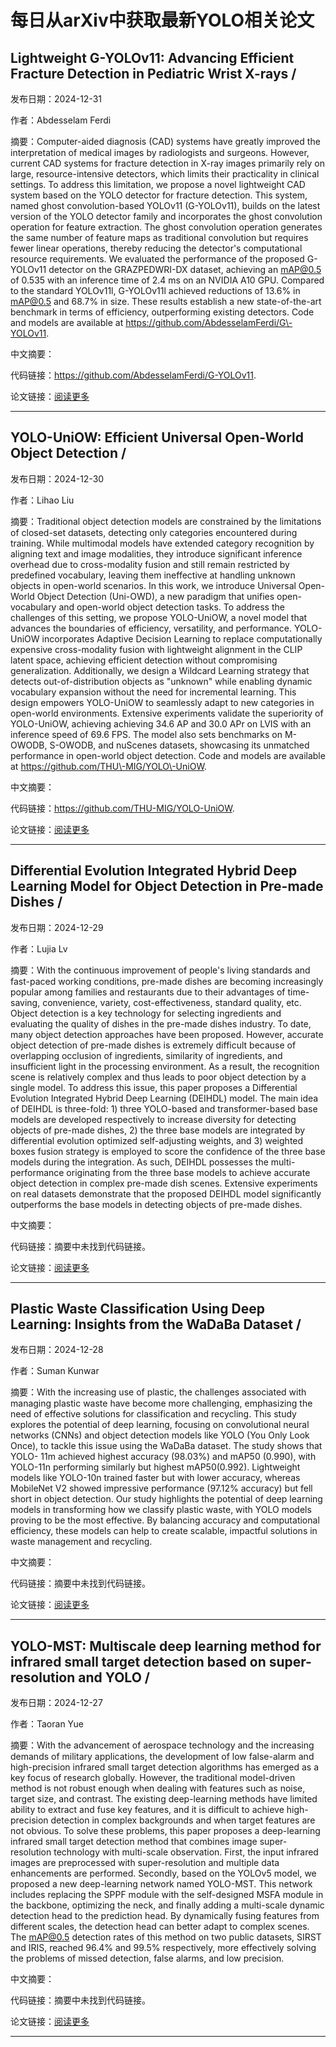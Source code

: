 # 每日从arXiv中获取最新YOLO相关论文


## Lightweight G\-YOLOv11: Advancing Efficient Fracture Detection in Pediatric Wrist X\-rays / 

发布日期：2024-12-31

作者：Abdesselam Ferdi

摘要：Computer\-aided diagnosis \(CAD\) systems have greatly improved the interpretation of medical images by radiologists and surgeons. However, current CAD systems for fracture detection in X\-ray images primarily rely on large, resource\-intensive detectors, which limits their practicality in clinical settings. To address this limitation, we propose a novel lightweight CAD system based on the YOLO detector for fracture detection. This system, named ghost convolution\-based YOLOv11 \(G\-YOLOv11\), builds on the latest version of the YOLO detector family and incorporates the ghost convolution operation for feature extraction. The ghost convolution operation generates the same number of feature maps as traditional convolution but requires fewer linear operations, thereby reducing the detector's computational resource requirements. We evaluated the performance of the proposed G\-YOLOv11 detector on the GRAZPEDWRI\-DX dataset, achieving an mAP@0.5 of 0.535 with an inference time of 2.4 ms on an NVIDIA A10 GPU. Compared to the standard YOLOv11l, G\-YOLOv11l achieved reductions of 13.6% in mAP@0.5 and 68.7% in size. These results establish a new state\-of\-the\-art benchmark in terms of efficiency, outperforming existing detectors. Code and models are available at https://github.com/AbdesselamFerdi/G\-YOLOv11.

中文摘要：


代码链接：https://github.com/AbdesselamFerdi/G-YOLOv11.

论文链接：[阅读更多](http://arxiv.org/abs/2501.00647v1)

---


## YOLO\-UniOW: Efficient Universal Open\-World Object Detection / 

发布日期：2024-12-30

作者：Lihao Liu

摘要：Traditional object detection models are constrained by the limitations of closed\-set datasets, detecting only categories encountered during training. While multimodal models have extended category recognition by aligning text and image modalities, they introduce significant inference overhead due to cross\-modality fusion and still remain restricted by predefined vocabulary, leaving them ineffective at handling unknown objects in open\-world scenarios. In this work, we introduce Universal Open\-World Object Detection \(Uni\-OWD\), a new paradigm that unifies open\-vocabulary and open\-world object detection tasks. To address the challenges of this setting, we propose YOLO\-UniOW, a novel model that advances the boundaries of efficiency, versatility, and performance. YOLO\-UniOW incorporates Adaptive Decision Learning to replace computationally expensive cross\-modality fusion with lightweight alignment in the CLIP latent space, achieving efficient detection without compromising generalization. Additionally, we design a Wildcard Learning strategy that detects out\-of\-distribution objects as "unknown" while enabling dynamic vocabulary expansion without the need for incremental learning. This design empowers YOLO\-UniOW to seamlessly adapt to new categories in open\-world environments. Extensive experiments validate the superiority of YOLO\-UniOW, achieving achieving 34.6 AP and 30.0 APr on LVIS with an inference speed of 69.6 FPS. The model also sets benchmarks on M\-OWODB, S\-OWODB, and nuScenes datasets, showcasing its unmatched performance in open\-world object detection. Code and models are available at https://github.com/THU\-MIG/YOLO\-UniOW.

中文摘要：


代码链接：https://github.com/THU-MIG/YOLO-UniOW.

论文链接：[阅读更多](http://arxiv.org/abs/2412.20645v1)

---


## Differential Evolution Integrated Hybrid Deep Learning Model for Object Detection in Pre\-made Dishes / 

发布日期：2024-12-29

作者：Lujia Lv

摘要：With the continuous improvement of people's living standards and fast\-paced working conditions, pre\-made dishes are becoming increasingly popular among families and restaurants due to their advantages of time\-saving, convenience, variety, cost\-effectiveness, standard quality, etc. Object detection is a key technology for selecting ingredients and evaluating the quality of dishes in the pre\-made dishes industry. To date, many object detection approaches have been proposed. However, accurate object detection of pre\-made dishes is extremely difficult because of overlapping occlusion of ingredients, similarity of ingredients, and insufficient light in the processing environment. As a result, the recognition scene is relatively complex and thus leads to poor object detection by a single model. To address this issue, this paper proposes a Differential Evolution Integrated Hybrid Deep Learning \(DEIHDL\) model. The main idea of DEIHDL is three\-fold: 1\) three YOLO\-based and transformer\-based base models are developed respectively to increase diversity for detecting objects of pre\-made dishes, 2\) the three base models are integrated by differential evolution optimized self\-adjusting weights, and 3\) weighted boxes fusion strategy is employed to score the confidence of the three base models during the integration. As such, DEIHDL possesses the multi\-performance originating from the three base models to achieve accurate object detection in complex pre\-made dish scenes. Extensive experiments on real datasets demonstrate that the proposed DEIHDL model significantly outperforms the base models in detecting objects of pre\-made dishes.

中文摘要：


代码链接：摘要中未找到代码链接。

论文链接：[阅读更多](http://arxiv.org/abs/2412.20370v1)

---


## Plastic Waste Classification Using Deep Learning: Insights from the WaDaBa Dataset / 

发布日期：2024-12-28

作者：Suman Kunwar

摘要：With the increasing use of plastic, the challenges associated with managing plastic waste have become more challenging, emphasizing the need of effective solutions for classification and recycling. This study explores the potential of deep learning, focusing on convolutional neural networks \(CNNs\) and object detection models like YOLO \(You Only Look Once\), to tackle this issue using the WaDaBa dataset. The study shows that YOLO\- 11m achieved highest accuracy \(98.03%\) and mAP50 \(0.990\), with YOLO\-11n performing similarly but highest mAP50\(0.992\). Lightweight models like YOLO\-10n trained faster but with lower accuracy, whereas MobileNet V2 showed impressive performance \(97.12% accuracy\) but fell short in object detection. Our study highlights the potential of deep learning models in transforming how we classify plastic waste, with YOLO models proving to be the most effective. By balancing accuracy and computational efficiency, these models can help to create scalable, impactful solutions in waste management and recycling.

中文摘要：


代码链接：摘要中未找到代码链接。

论文链接：[阅读更多](http://arxiv.org/abs/2412.20232v1)

---


## YOLO\-MST: Multiscale deep learning method for infrared small target detection based on super\-resolution and YOLO / 

发布日期：2024-12-27

作者：Taoran Yue

摘要：With the advancement of aerospace technology and the increasing demands of military applications, the development of low false\-alarm and high\-precision infrared small target detection algorithms has emerged as a key focus of research globally. However, the traditional model\-driven method is not robust enough when dealing with features such as noise, target size, and contrast. The existing deep\-learning methods have limited ability to extract and fuse key features, and it is difficult to achieve high\-precision detection in complex backgrounds and when target features are not obvious. To solve these problems, this paper proposes a deep\-learning infrared small target detection method that combines image super\-resolution technology with multi\-scale observation. First, the input infrared images are preprocessed with super\-resolution and multiple data enhancements are performed. Secondly, based on the YOLOv5 model, we proposed a new deep\-learning network named YOLO\-MST. This network includes replacing the SPPF module with the self\-designed MSFA module in the backbone, optimizing the neck, and finally adding a multi\-scale dynamic detection head to the prediction head. By dynamically fusing features from different scales, the detection head can better adapt to complex scenes. The mAP@0.5 detection rates of this method on two public datasets, SIRST and IRIS, reached 96.4% and 99.5% respectively, more effectively solving the problems of missed detection, false alarms, and low precision.

中文摘要：


代码链接：摘要中未找到代码链接。

论文链接：[阅读更多](http://arxiv.org/abs/2412.19878v1)

---

